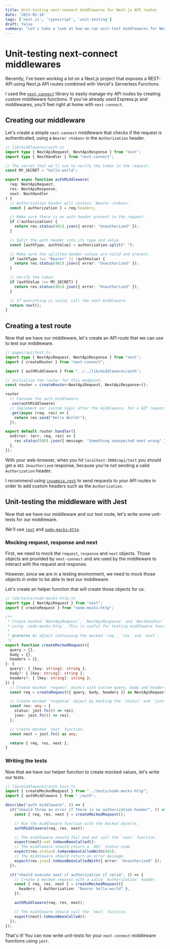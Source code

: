 ```yaml
---
title: Unit-testing next-connect middlewares for Next.js API routes
date: '2023-01-16'
tags: ['next.js', 'typescript', 'unit-testing']
draft: false
summary: "Let's take a look at how we can unit-test middlewares for Next.js API routes using Jest and next-connect."
---
```


# Unit-testing next-connect middlewares

Recently, I've been working a lot on a Next.js project that exposes a REST-API using Next.js API routes combined with Vercel's Serverless Functions.

I used the [`next-connect`](https://github.com/hoangvvo/next-connect) library to easily manage my API routes by creating custom middleware functions. If you've already used Express.js and middlewares, you'll feel right at home with `next-connect`.

## Creating our middleware

Let's create a simple `next-connect` middleware that checks if the request is authenticated, using a `Bearer <token>` in the `Authorization` header.

```typescript
// lib/middlewares/auth.ts
import type { NextApiRequest, NextApiResponse } from "next";
import type { NextHandler } from "next-connect";

// The secret that we'll use to verify the token in the request.
const MY_SECRET = "hello-world";

export async function authMiddleware(
  req: NextApiRequest,
  res: NextApiResponse,
  next: NextHandler
) {
  // Authorization header will contain `Bearer <token>`.
  const { authorization } = req.headers;

  // Make sure there is an auth header present in the request.
  if (!authorization) {
    return res.status(401).json({ error: "Unauthorized" });
  }

  // Split the auth header into its type and value.
  const [authType, authValue] = authorization.split(" ");

  // Make sure the splitted header values are valid and present.
  if (authType !== "Bearer" || !authValue) {
    return res.status(401).json({ error: "Unauthorized" });
  }

  // Verify the token
  if (authValue !== MY_SECRET) {
    return res.status(401).json({ error: "Unauthorized" });
  }

  // If everything is valid, call the next middleware.
  return next();
}
```

## Creating a test route

Now that we have our middleware, let's create an API route that we can use to test our middleware.

```typescript
// pages/api/test.ts
import type { NextApiRequest, NextApiResponse } from "next";
import { createRouter } from "next-connect";

import { authMiddleware } from "../../lib/middlewares/auth";

// Initialize the router for this endpoint.
const router = createRouter<NextApiRequest, NextApiResponse>();

router
  // Consume the auth middleware.
  .use(authMiddleware)
  // Implement our custom logic after the middleware, for a GET request.
  .get(async (req, res) => {
    return res.send("Hello World!");
  });

export default router.handler({
  onError: (err, req, res) => {
    res.status(500).json({ message: "Something unexpected went wrong" });
  },
});
```

With your web-browser, when you hit `localhost:3000/api/test` you should get a `401 Unauthorized` response, because you're not sending a valid `Authorization` header.

I recommend using [`insomnia.rest`](https://insomnia.rest/) to send requests to your API routes in order to add custom headers such as the `Authorization`.

## Unit-testing the middleware with Jest

Now that we have our middleware and our test route, let's write some unit-tests for our middleware.

We'll use [`jest`](https://jestjs.io/) and [`node-mocks-http`](https://www.npmjs.com/package/node-mocks-http).

### Mocking request, response and next

First, we need to mock the `request`, `response` and `next` objects. Those objects are provided by `next-connect` and are used by the middleware to interact with the request and response.

However, since we are in a testing environment, we need to mock those objects in order to be able to test our middleware.

Let's create an helper function that will create those objects for us.

```typescript
// lib/tests/node-mocks-http.ts
import type { NextApiRequest } from "next";
import { createRequest } from "node-mocks-http";

/**
 * Create mocked `NextApiRequest`, `NextApiResponse` and `NextHandler` objects
 * using `node-mocks-http`. This is useful for testing middleware functions.
 *
 * @returns An object containing the mocked `req`, `res` and `next`.
 */
export function createMockedRequest({
  query = {},
  body = {},
  headers = {},
}: {
  query?: { [key: string]: string };
  body?: { [key: string]: string };
  headers?: { [key: string]: string };
}) {
  // Create mocked `request` object with custom query, body and headers.
  const req = createRequest({ query, body, headers }) as NextApiRequest;

  // Create mocked `response` object by mocking the `status` and `json` methods.
  const res: any = {
    status: jest.fn(() => res),
    json: jest.fn(() => res),
  };

  // Create mocked `next` function.
  const next = jest.fn() as any;

  return { req, res, next };
}
```

### Writing the tests

Now that we have our helper function to create mocked values, let's write our tests.

```typescript
// lib/middlewares/auth.test.ts
import { createMockedRequest } from "../tests/node-mocks-http";
import { authMiddleware } from "./auth";

describe("auth middleware", () => {
  it("should throw an error if there is no authorization header", () => {
    const { req, res, next } = createMockedRequest();

    // Run the middleware function with the mocked objects.
    authMiddleware(req, res, next);

    // The middleware should fail and not call the `next` function.
    expect(next).not.toHaveBeenCalled();
    // The middleware should return a `401` status code.
    expect(res.status).toHaveBeenCalledWith(401);
    // The middleware should return an error message.
    expect(res.json).toHaveBeenCalledWith({ error: "Unauthorized" });
  });

  it("should execute next if authorization if valid", () => {
    // Create a mocked request with a valid `Authorization` header.
    const { req, res, next } = createMockedRequest({
      headers: { Authorization: "Bearer hello-world" },
    });

    authMiddleware(req, res, next);

    // The middleware should call the `next` function.
    expect(next).toHaveBeenCalled();
  });
});
```

That's it! You can now write unit-tests for your `next-connect` middleware functions using `jest`.
